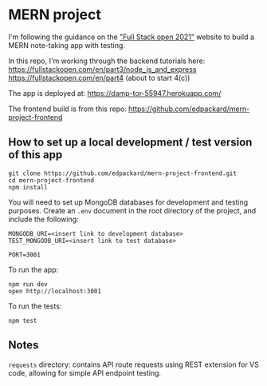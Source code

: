 # MERN project

I'm following the guidance on the ["Full Stack open 2021"](https://fullstackopen.com/en/) website to build a MERN note-taking app with testing.

In this repo, I'm working through the backend tutorials here:
https://fullstackopen.com/en/part3/node_js_and_express
https://fullstackopen.com/en/part4
(about to start 4(c))

The app is deployed at: https://damp-tor-55947.herokuapp.com/

The frontend build is from this repo: https://github.com/edpackard/mern-project-frontend

## How to set up a local development / test version of this app

```
git clone https://github.com/edpackard/mern-project-frontend.git
cd mern-project-frontend
npm install
```

You will need to set up MongoDB databases for development and testing purposes.
Create an `.env` document in the root directory of the project, and include the following:

```
MONGODB_URI=<insert link to development database>
TEST_MONGODB_URI=<insert link to test database>

PORT=3001
```

To run the app:

```
npm run dev
open http://localhost:3001
```

To run the tests:

```
npm test
```

## Notes

`requests` directory: contains API route requests using REST extension for VS code, allowing for simple API endpoint testing.
